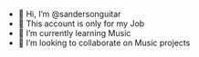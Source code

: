- 👋 Hi, I’m @sandersonguitar
- 👀 This account is only for my Job
- 🌱 I’m currently learning Music
- 💞️ I’m looking to collaborate on Music projects



<!---
sandersonguitar/sandersonguitar is a ✨ special ✨ repository because its `README.md` (this file) appears on your GitHub profile.
You can click the Preview link to take a look at your changes.
--->
